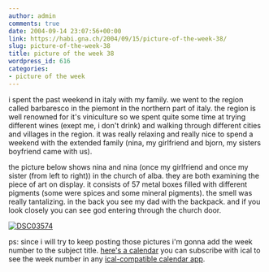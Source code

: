 ```yaml
---
author: admin
comments: true
date: 2004-09-14 23:07:56+00:00
link: https://habi.gna.ch/2004/09/15/picture-of-the-week-38/
slug: picture-of-the-week-38
title: picture of the week 38
wordpress_id: 616
categories:
- picture of the week
---
```


i spent the past weekend in italy with my family. we went to the region called barbaresco in the piemont in the northern part of italy. the region is well renowned for it's viniculture so we spent quite some time at trying different wines (exept me, i don't drink) and walking through different cities and villages in the region. it was really relaxing and really nice to spend a weekend with the extended family (nina, my girlfriend and bjorn, my sisters boyfriend came with us).

the picture below shows nina and nina (once my girlfriend and once my sister (from left to right)) in the church of alba. they are both examining the piece of art on display. it consists of 57 metal boxes filled with different pigments (some were spices and some mineral pigments). the smell was really tantalizing.
in the back you see my dad with the backpack. and if you look closely you can see god entering through the church door.

[![DSC03574](https://habi.gna.ch/blog/images/DSC03574-tm.jpg)](https://habi.gna.ch/blog/images/DSC03574.JPG)

ps: since i will try to keep posting those pictures i'm gonna add the week number to the subject title. [here's a calendar](http://icalshare.com/article.php?story=20040203172408555) you can subscribe with ical to see the week number in any [ical-compatible calendar app](http://icalshare.com/faq.php#a3).

